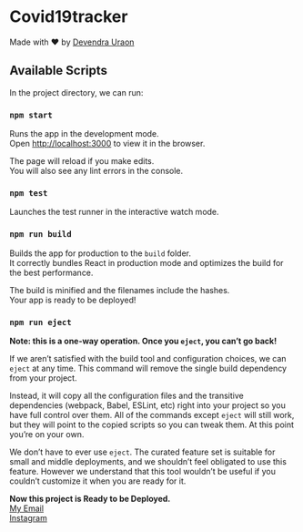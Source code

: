 # Covid19tracker

Made with :heart: by [Devendra Uraon](https://www.instagram.com/hey_its_me_dew/)

## Available Scripts

In the project directory, we can run:

### `npm start`

Runs the app in the development mode.<br />
Open [http://localhost:3000](http://localhost:3000) to view it in the browser.

The page will reload if you make edits.<br />
You will also see any lint errors in the console.

### `npm test`

Launches the test runner in the interactive watch mode.<br />

### `npm run build`

Builds the app for production to the `build` folder.<br />
It correctly bundles React in production mode and optimizes the build for the best performance.

The build is minified and the filenames include the hashes.<br />
Your app is ready to be deployed!

### `npm run eject`

**Note: this is a one-way operation. Once you `eject`, you can’t go back!**

If we aren’t satisfied with the build tool and configuration choices, we can `eject` at any time. This command will remove the single build dependency from your project.

Instead, it will copy all the configuration files and the transitive dependencies (webpack, Babel, ESLint, etc) right into your project so you have full control over them. All of the commands except `eject` will still work, but they will point to the copied scripts so you can tweak them. At this point you’re on your own.

We don’t have to ever use `eject`. The curated feature set is suitable for small and middle deployments, and we shouldn’t feel obligated to use this feature. However we understand that this tool wouldn’t be useful if you couldn’t customize it when you are ready for it.

**Now this project is Ready to be Deployed.**<br />
[My Email](mailto:devendra123world@gmail.com)<br />
[Instagram](https://www.instagram.com/_dew_code_)

